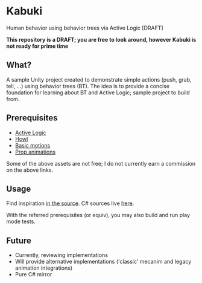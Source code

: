 # Kabuki
Human behavior using behavior trees via Active Logic [DRAFT]

**This repository is a DRAFT; you are free to look around, however Kabuki is not ready for prime time**

## What?

A sample Unity project created to demonstrate simple actions (push, grab, tell, ...) using behavior trees (BT).
The idea is to provide a concise foundation for learning about BT and Active Logic; sample project to build from.

## Prerequisites

- [Active Logic](https://assetstore.unity.com/packages/tools/ai/active-logic-151850)
- [Howl](https://assetstore.unity.com/packages/tools/localization/howl-the-symbolic-notation-for-c-177081)
- [Basic motions](https://assetstore.unity.com/packages/3d/animations/basic-motions-free-pack-154271)
- [Prop animations](https://assetstore.unity.com/packages/3d/animations/props-animations-10214)

Some of the above assets are not free; I do not currently earn a commission on the above links.

## Usage

Find inspiration [in the source](Assets/Kabuki/Runtime/Actor.howl). C# sources live [here](Assets/~build/Kabuki/).

With the referred prerequisites (or equiv), you may also build and run play mode tests.

## Future

- Currently, reviewing implementations
- Will provide alternative implementations ('classic' mecanim and legacy animation integrations)
- Pure C# mirror
